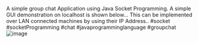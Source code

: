 A simple group chat Application using Java Socket Programming. A simple GUI demonstration on localhost is shown below... This can be implemented over LAN connected machines by using their IP Address.. #socket #socketProgramming #chat #javaprogramminglanguage #groupchat
![image](https://github.com/itwasmehyu/ChitChatting-App/assets/125814604/75b128dd-ff2c-4226-a0d6-2a340137d504)
